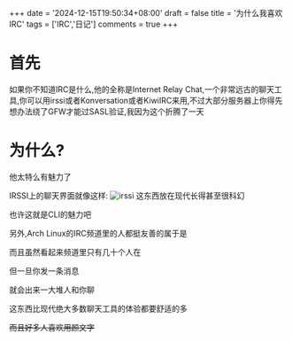 +++
date = '2024-12-15T19:50:34+08:00'
draft = false
title = '为什么我喜欢IRC'
tags = ['IRC','日记']
comments = true
+++

# 首先
如果你不知道IRC是什么,他的全称是Internet Relay Chat,一个非常远古的聊天工具,你可以用irssi或者Konversation或者KiwiIRC来用,不过大部分服务器上你得先想办法绕了GFW才能过SASL验证,我因为这个折腾了一天

# 为什么?
他太特么有魅力了

IRSSI上的聊天界面就像这样:
![irssi](https://www.helloimg.com/i/2024/12/15/675ec67ebea52.png)
这东西放在现代长得甚至很科幻

也许这就是CLI的魅力吧

另外,Arch Linux的IRC频道里的人都挺友善的属于是

而且虽然看起来频道里只有几十个人在

但一旦你发一条消息

就会出来一大堆人和你聊

这东西比现代绝大多数聊天工具的体验都要舒适的多

~~而且好多人喜欢用颜文字~~
